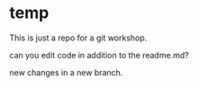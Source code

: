 # temp

This is just a repo for a git workshop.

can you edit code in addition to the readme.md?


new changes in a new branch.
